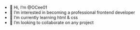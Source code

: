 - 👋 Hi, I’m @OCee01
- 👀 I’m interested in becoming a professional frontend developer 
- 🌱 I’m currently learning html & css
- 💞️ I’m looking to collaborate on any project 


<!---
OCee01/OCee01 is a ✨ special ✨ repository because its `README.md` (this file) appears on your GitHub profile.
You can click the Preview link to take a look at your changes.
--->
